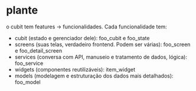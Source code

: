 # plante

o cubit tem features -> funcionalidades. Cada funcionalidade tem:
- cubit (estado e gerenciador dele): foo_cubit e foo_state
- screens (suas telas, verdadeiro frontend. Podem ser várias): foo_screen e foo_detail_screen
- services (conversa com API, manuseio e tratamento de dados, lógica): foo_service
- widgets (componentes reutilizáveis): item_widget
- models (modelagem e estruturação dos dados mais detalhados): foo_model
